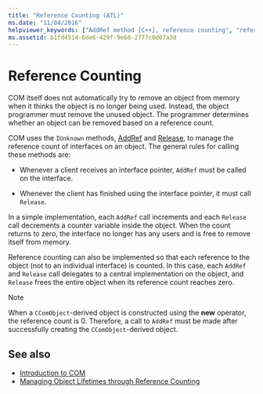```yaml
---
title: "Reference Counting (ATL)"
ms.date: "11/04/2016"
helpviewer_keywords: ["AddRef method [C++], reference counting", "reference counting", "AddRef method [C++]", "reference counts", "references, counting"]
ms.assetid: b1fd4514-6de6-429f-9e60-2777c0d07a3d
---
```

# Reference Counting

COM itself does not automatically try to remove an object from memory when it thinks the object is no longer being used. Instead, the object programmer must remove the unused object. The programmer determines whether an object can be removed based on a reference count.

COM uses the `IUnknown` methods, [AddRef](/windows/desktop/api/unknwn/nf-unknwn-iunknown-addref) and [Release](/windows/desktop/api/unknwn/nf-unknwn-iunknown-release), to manage the reference count of interfaces on an object. The general rules for calling these methods are:

- Whenever a client receives an interface pointer, `AddRef` must be called on the interface.

- Whenever the client has finished using the interface pointer, it must call `Release`.

In a simple implementation, each `AddRef` call increments and each `Release` call decrements a counter variable inside the object. When the count returns to zero, the interface no longer has any users and is free to remove itself from memory.

Reference counting can also be implemented so that each reference to the object (not to an individual interface) is counted. In this case, each `AddRef` and `Release` call delegates to a central implementation on the object, and `Release` frees the entire object when its reference count reaches zero.

> [!NOTE]
>  When a `CComObject`-derived object is constructed using the **new** operator, the reference count is 0. Therefore, a call to `AddRef` must be made after successfully creating the `CComObject`-derived object.

## See also

- [Introduction to COM](../atl/introduction-to-com.md)
- [Managing Object Lifetimes through Reference Counting](/windows/desktop/com/managing-object-lifetimes-through-reference-counting)
